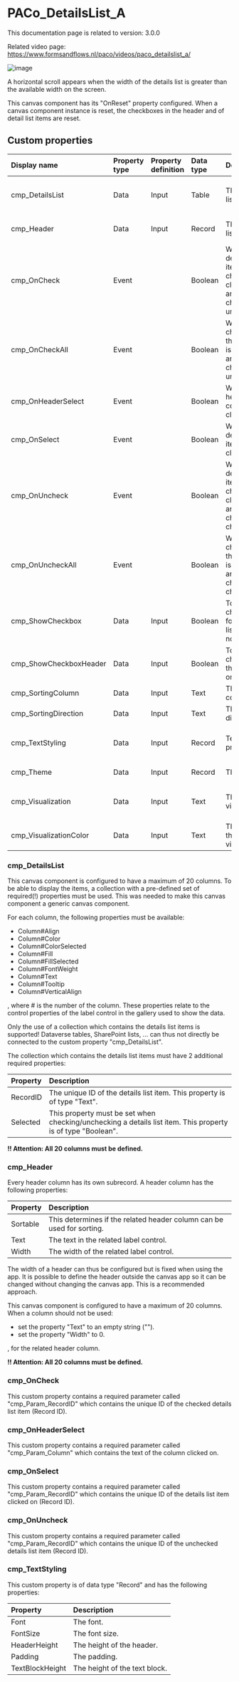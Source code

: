 # PACo_DetailsList_A

This documentation page is related to version: 3.0.0

Related video page: https://www.formsandflows.nl/paco/videos/paco_detailslist_a/

![image](https://github.com/formsandflows/PACo/assets/35654198/960c6c66-f08d-438e-a103-a01e1d193004)

A horizontal scroll appears when the width of the details list is greater than the available width on the screen.

This canvas component has its "OnReset" property configured. When a canvas component instance is reset, the checkboxes in the header and of detail list items are reset.

## Custom properties

| Display name | Property type | Property definition | Data type | Description | Memo
| :--- | :--- | :--- | :--- | :--- | :--- |
| cmp_DetailsList | Data | Input | Table | The details list items. | See the documention about cmp_DetailsList below. |
| cmp_Header | Data | Input | Record | The details list header. | See the documention about cmp_Header below. |
| cmp_OnCheck | Event | | Boolean | When the details list item checkbox is clicked on and the checkbox is unchecked. | See the documention about cmp_OnCheck below. |
| cmp_OnCheckAll | Event | | Boolean | When the checkbox in the header is clicked on and the checkbox is unchecked. | |
| cmp_OnHeaderSelect | Event | | Boolean | When a header column is clicked on. | See the documention on cmp_OnHeaderSelect below. |
| cmp_OnSelect | Event | | Boolean | When a details list item is clicked on. | See the documention on cmp_OnSelect below. |
| cmp_OnUncheck | Event | | Boolean | When the details list item checkbox is clicked on and the checkbox is checked. | See the documention about cmp_OnUncheck below. |
| cmp_OnUncheckAll | Event | | Boolean | When the checkbox in the header is clicked on and the checkbox is checked. | |
| cmp_ShowCheckbox | Data | Input | Boolean | To show the checkbox for details list items or not. | |
| cmp_ShowCheckboxHeader | Data | Input | Boolean | To show the checkbox in the header or not. | |
| cmp_SortingColumn | Data | Input | Text | The sorting column. | |
| cmp_SortingDirection | Data | Input | Text | The sorting direction. | |
| cmp_TextStyling | Data | Input | Record | Text properties. | See the documention about cmp_TextStyling below. |
| cmp_Theme | Data | Input | Record | The theme. | See the documention on theming. |
| cmp_Visualization | Data | Input | Text | The visualization. | See the documention of PACo canvas component PACo_Visualization_A. |
| cmp_VisualizationColor | Data | Input | Text | The color of the visualization. | |

### cmp_DetailsList
This canvas component is configured to have a maximum of 20 columns. To be able to display the items, a collection with a pre-defined set of required(!) properties must be used. This was needed to make this canvas component a generic canvas component.

For each column, the following properties must be available:
- Column#Align
- Column#Color
- Column#ColorSelected
- Column#Fill
- Column#FillSelected
- Column#FontWeight
- Column#Text
- Column#Tooltip
- Column#VerticalAlign

, where # is the number of the column. These properties relate to the control properties of the label control in the gallery used to show the data.

Only the use of a collection which contains the details list items is supported! Dataverse tables, SharePoint lists, ... can thus not directly be connected to the custom property "cmp_DetailsList".

The collection which contains the details list items must have 2 additional required properties:

| Property | Description |
| :--- | :--- |
| RecordID | The unique ID of the details list item. This property is of type "Text". |
| Selected | This property must be set when checking/unchecking a details list item. This property is of type "Boolean". |

**!! Attention: All 20 columns must be defined.**

### cmp_Header
Every header column has its own subrecord. A header column has the following properties:

| Property | Description |
| :--- | :--- |
| Sortable | This determines if the related header column can be used for sorting. |
| Text | The text in the related label control. |
| Width | The width of the related label control. |

The width of a header can thus be configured but is fixed when using the app. It is possible to define the header outside the canvas app so it can be changed without changing the canvas app. This is a recommended approach.

This canvas component is configured to have a maximum of 20 columns. When a column should not be used:
- set the property "Text" to an empty string ("").
- set the property "Width" to 0.

, for the related header column.

**!! Attention: All 20 columns must be defined.**

### cmp_OnCheck
This custom property contains a required parameter called "cmp_Param_RecordID" which contains the unique ID of the checked details list item (Record ID).

### cmp_OnHeaderSelect
This custom property contains a required parameter called "cmp_Param_Column" which contains the text of the column clicked on.

### cmp_OnSelect
This custom property contains a required parameter called "cmp_Param_RecordID" which contains the unique ID of the details list item clicked on (Record ID).

### cmp_OnUncheck
This custom property contains a required parameter called "cmp_Param_RecordID" which contains the unique ID of the unchecked details list item (Record ID).

### cmp_TextStyling
This custom property is of data type "Record" and has the following properties:

| Property | Description |
| :--- | :--- |
| Font | The font. |
| FontSize | The font size. |
| HeaderHeight | The height of the header. |
| Padding | The padding. |
| TextBlockHeight | The height of the text block. |
